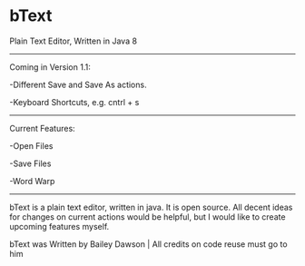 # bText
Plain Text Editor, Written in Java 8

----
Coming in Version 1.1:

  -Different Save and Save As actions.
  
  -Keyboard Shortcuts, e.g. cntrl + s
  
----
Current Features:

  -Open Files
  
  -Save Files
  
  -Word Warp
  
----
bText is a plain text editor, written in java. It is open source.
All decent ideas for changes on current actions would be helpful, but I would like to create upcoming features myself.



bText was Written by Bailey Dawson | All credits on code reuse must go to him
